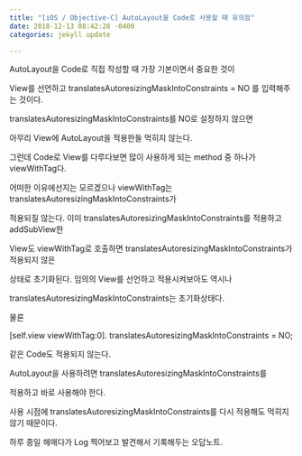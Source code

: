 ```yaml
---
title: "[iOS / Objective-C] AutoLayout을 Code로 사용할 때 유의점"
date: 2018-12-13 08:42:28 -0400
categories: jekyll update

---
```


AutoLayout을 Code로 직접 작성할 때 가장 기본이면서 중요한 것이

View를 선언하고 translatesAutoresizingMaskIntoConstraints = NO 를 입력해주는 것이다.

translatesAutoresizingMaskIntoConstraints를 NO로 설정하지 않으면

아무리 View에 AutoLayout을 적용한들 먹히지 않는다.

그런데 Code로 View를 다루다보면 많이 사용하게 되는 method 중 하나가 viewWithTag다.

어떠한 이유에선지는 모르겠으나 viewWithTag는 translatesAutoresizingMaskIntoConstraints가

적용되질 않는다. 이미 translatesAutoresizingMaskIntoConstraints를 적용하고 addSubView한

View도 viewWithTag로 호출하면 translatesAutoresizingMaskIntoConstraints가 적용되지 않은

상태로 초기화된다. 임의의 View를 선언하고 적용시켜보아도 역시나

translatesAutoresizingMaskIntoConstraints는 초기화상태다.

물론

[self.view viewWithTag:0]. translatesAutoresizingMaskIntoConstraints = NO;

같은 Code도 적용되지 않는다.

AutoLayout을 사용하려면 translatesAutoresizingMaskIntoConstraints를

적용하고 바로 사용해야 한다.

사용 시점에 translatesAutoresizingMaskIntoConstraints를 다시 적용해도 먹히지 않기 때문이다.

하루 종일 헤매다가 Log 찍어보고 발견해서 기록해두는 오답노트.